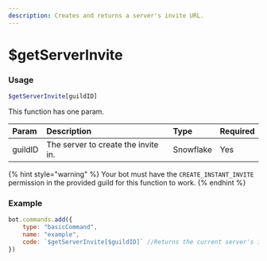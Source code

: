 ```yaml
---
description: Creates and returns a server's invite URL.
---
```


# $getServerInvite
### Usage
```php
$getServerInvite[guildID]
```

This function has one param.

| Param | Description | Type | Required
| :---- | :---- | :---- | :----
| guildID | The server to create the invite in. | Snowflake | Yes


{% hint style="warning" %}
Your bot must have the `CREATE_INSTANT_INVITE` permission in the provided guild for this function to work.
{% endhint %}

### Example
```javascript
bot.commands.add({
    type: "basicCommand",
    name: "example",
    code: `$getServerInvite[$guildID]` //Returns the current server's invite
})
```